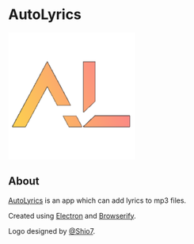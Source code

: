 # AutoLyrics

<img src="https://github.com/redteadeveloper/AutoLyrics/blob/main/src/img/icon.png?raw=true" width="256"></a>

## About
 
[AutoLyrics](https://github.com/redteadeveloper/AutoLyrics) is an app which can add lyrics to mp3 files.

Created using [Electron](https://www.electronjs.org/) and [Browserify](http://browserify.org/).

Logo designed by [@Shio7](https://github.com/Shio7).

